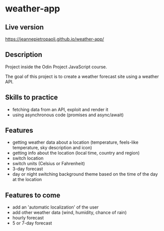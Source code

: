 # weather-app

## Live version

https://jeannepietropaoli.github.io/weather-app/

## Description

Project inside the Odin Project JavaScript course.

The goal of this project is to create a weather forecast site using a weather API.

## Skills to practice

- fetching data from an API, exploit and render it
- using asynchronous code (promises and async/await)

## Features

- getting weather data about a location (temperature, feels-like temperature, sky description and icon)
- getting info about the location (local time, country and region)
- switch location
- switch units (Celsius or Fahrenheit)
- 3-day forecast
- day or night switching background theme based on the time of the day at the location

## Features to come

- add an 'automatic localization' of the user
- add other weather data (wind, humidity, chance of rain)
- hourly forecast
- 5 or 7-day forecast

